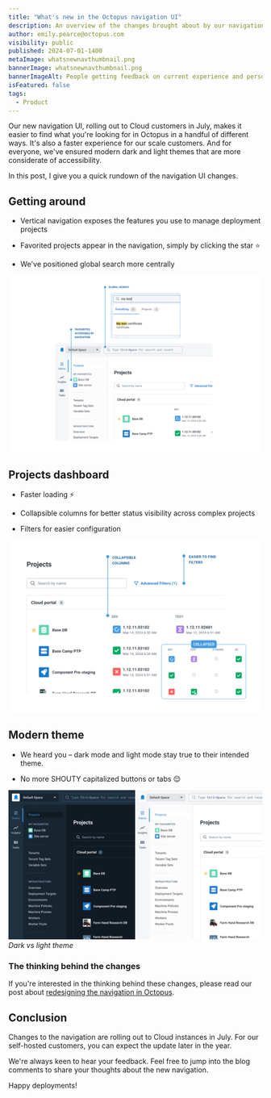 ```yaml
---
title: "What's new in the Octopus navigation UI"
description: An overview of the changes brought about by our navigation update.
author: emily.pearce@octopus.com
visibility: public
published: 2024-07-01-1400
metaImage: whatsnewnavthumbnail.png
bannerImage: whatsnewnavthumbnail.png
bannerImageAlt: People getting feedback on current experience and person envisioning a new experience.
isFeatured: false
tags: 
  - Product
---
```


Our new navigation UI, rolling out to Cloud customers in July, makes it easier to find what you're looking for in Octopus in a handful of different ways. It's also a faster experience for our scale customers. And for everyone, we've ensured modern dark and light themes that are more considerate of accessibility.

In this post, I give you a quick rundown of the navigation UI changes.  

## Getting around 
- Vertical navigation exposes the features you use to manage deployment projects

- Favorited projects appear in the navigation, simply by clicking the star ⭐️ 

- We've positioned global search more centrally

![Screen shot highlighting global search and favourite project feature on Octopus UI](navigationfeatures3.png)


## Projects dashboard

- Faster loading ⚡️

- Collapsible columns for better status visibility across complex projects

- Filters for easier configuration

![Screen shot highlighting filters and collapsible columns](projectsdashboardfeatures2.png)


## Modern theme 
- We heard you – dark mode and light mode stay true to their intended theme. 

- No more SHOUTY capitalized buttons or tabs 😌

![Dark and light theme screenshots positioned side by side](darklighttheme.png)*Dark vs light theme*

### The thinking behind the changes

If you're interested in the thinking behind these changes, please read our post about [redesigning the navigation in Octopus](https://octopus.com/blog/redesigning-octopus-navigation).

## Conclusion

Changes to the navigation are rolling out to Cloud instances in July. For our self-hosted customers, you can expect the update later in the year.

We're always keen to hear your feedback. Feel free to jump into the blog comments to share your thoughts about the new navigation.

Happy deployments!
